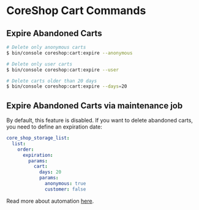 # CoreShop Cart Commands

## Expire Abandoned Carts

```bash
# Delete only anonymous carts
$ bin/console coreshop:cart:expire --anonymous

# Delete only user carts
$ bin/console coreshop:cart:expire --user

# Delete carts older than 20 days
$ bin/console coreshop:cart:expire --days=20
```

## Expire Abandoned Carts via maintenance job
By default, this feature is disabled.
If you want to delete abandoned carts, you need to define an expiration date:

```yml
core_shop_storage_list:
  list:
    order:
      expiration:
        params:
          cart:
            days: 20
            params:
              anonymous: true
              customer: false

```

Read more about automation [here](../../02_User_Documentation/10_Automation/index.md).